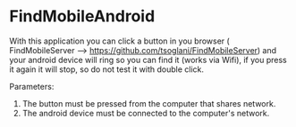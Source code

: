 # FindMobileAndroid

With this application you can click a button in you browser ( FindMobileServer --> https://github.com/tsoglani/FindMobileServer) 
and your android device will ring so you can find it (works via Wifi), if you press it again it will stop,
so do not test it with double click.

Parameters:
1) The button must be pressed from the computer that shares network.
2) The android device must be connected to the computer's network.
